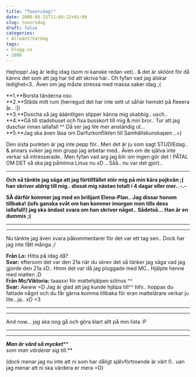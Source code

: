 ```yaml
---
title: "Tooorsdag!"
date: 2008-09-25T11:04:22+01:00
slug: tooorsdag
draft: false
categories:
- Allmänt/Vardag
tags:
- blogg.se
- 2008
---
```

Hejhopp! Jag är ledig idag (som ni kanske redan vet).. & det är sköönt för då känns det som att jag har tid att skriva här.. Oh fyfan vad jag älskar ledighet<3.. Även om jag måste stressa med massa saker idag ;(  
  

**1.**Borsta tänderna osv.  
**2.**Städa mitt rum (herregud det har inte sett ut såhär hemskt på fleeera år.. :|)  
**3.**Duscha så jag äääntligen slipper känna mig skabbig.. usch..  
**4.**Gå till stadshuset och fixa busskort till mig & min bror.. Tur att jag duschar innan iallafall ^^ Då ser jag lite mer anständig ut...  
**5.**Jag ska även läsa om Darfurkonflikten till Samhällskunskapen ..=)  
  

Den sista punkten är jag inte pepp för.. Men det är ju som sagt STUDIEdag.. & annars sviker jag min grupp jag arbetar med.. Även om de själva inte verkar så intresserade.. Men fyfan vad arg jag blir om ingen gör det ! PÅTAL OM DET så ska jag påminna Linus nu xD .. Såå.. nu var det gjort..

* * *

**Och så tänkte jag säga att jag förtillfället stör mig på min kära pojkvän ;( han skriver aldrig till mig.. dissat mig nästan totalt i 4 dagar eller mer.. -.-**

**SÅ därför kommer jag med en brilijant Elena-Plan.. Jag dissar honom tillbaka! (iofs ganska svåt om han kommer imorgon men tills dess iallafall!) jag ska ändast svara om han skriver något.. Sådetså...** **Han är en dummis ;(**  
  

* * *

* * *

Nu tänkte jag även svara påkommentarer för det var ett tag sen.. Dock har jag inte fått många ;/  
  
**Från Lo:** Hitta på idag då?  
**Svar:** eftersom det var den 21a när du skrev det så tänker jag säga vad jag gjorde den 21a xD.. Hmm det var då jag pluggade med MC.. Hjälpte henne med matten ;D  
**Från Mc/Viktoria:** taaaxxi för mattehjälpen sötnos ^^  
**Svar:** Awww =D Jag är glad att jag kunde hjälpa till^^ hihi.. hoppas du fattade något och du får gärna komma tillbaka för eran mattelärare verkar ju lite...ja.. xD <3  

* * *

* * *

  

And now... jag ska nog gå och göra klart allt på min lista :P

* * *

* * *

_**Man är värd så mycket**_**  
_som man värderar sig till._**

(dock menar jag nu inte att ni som har dåligt självförtroende är värt 0.. uan jag menar att ni ska värdera er mera =D)